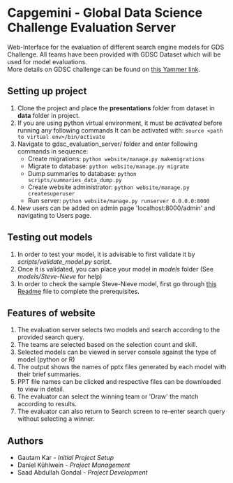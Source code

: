 ﻿# Capgemini - Global Data Science Challenge Evaluation Server
Web-Interface for the evaluation of different search engine models for GDS Challenge. All teams have been provided with GDSC Dataset which will be used for model evaluations.  
More details on GDSC challenge can be found on [this Yammer link](https://www.yammer.com/capgemini.com/#/threads/inGroup?type=in_group&feedId=13438430&view=all).

## Setting up project
1. Clone the project and place the __presentations__ folder from dataset in __data__ folder in project.
2. If you are using python virtual environment, it must be _activated_ before running any following commands
 It can be activated with:
 `source <path to virtual env>/bin/activate`
3. Navigate to gdsc_evaluation_server/ folder and enter following commands in sequence:
    * Create migrations:
            `python website/manage.py makemigrations`
    * Migrate to database:
            `python website/manage.py migrate`
    * Dump summaries to database:
            `python scripts/summaries_data_dump.py`
    * Create website administrator:
            `python website/manage.py createsuperuser`
    * Run server:
            `python website/manage.py runserver 0.0.0.0:8000`
4. New users can be added on admin page 'localhost:8000/admin' and navigating to Users page.


## Testing out models
1. In order to test your model, it is advisable to first validate it by _scripts/validate_model.py_ script. 
2. Once it is validated, you can place your model in _models_ folder (See _models/Steve-Nieve_ for help)
3. In order to check the sample Steve-Nieve model, first go through [this Readme](https://github.com/dkuehlwein/capgemini-gdsc/blob/master/models/Steve-Nieve/README.md) file to complete the prerequisites. 

## Features of website
1. The evaluation server selects two models and search according to the provided search query. 
2. The teams are selected based on the selection count and skill.
3. Selected models can be viewed in server console against the type of model (python or R)  
4. The output shows the names of pptx files generated by each model with their brief summaries. 
5. PPT file names can be clicked and respective files can be downloaded to view in detail.
6. The evaluator can select the winning team or 'Draw' the match according to results.
7. The evaluator can also return to Search screen to re-enter search query without selecting a winner.


## Authors 
* Gautam Kar - _Initial Project Setup_
* Daniel Kühlwein - _Project Management_
* Saad Abdullah Gondal - _Project Development_


